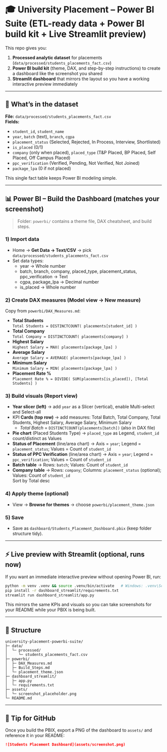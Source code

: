 # 🎓 University Placement – Power BI Suite (ETL-ready data + Power BI build kit + Live Streamlit preview)

This repo gives you:
1) **Processed analytic dataset** for placements (`data/processed/students_placements_fact.csv`)
2) **Power BI build kit** (theme, DAX, and step-by-step instructions) to create a dashboard like the screenshot you shared
3) **Streamlit dashboard** that mirrors the layout so you have a working interactive preview immediately

---

## 🧠 What’s in the dataset
**File:** `data/processed/students_placements_fact.csv`  
**Fields:**
- `student_id`, `student_name`
- `year`, `batch` (text), `branch`, `cgpa`
- `placement_status` (Selected, Rejected, In Process, Interview, Shortlisted)
- `is_placed` (0/1)
- `company` (only when placed), `placed_type` (T&P Placed, BP Placed, Self Placed, Off Campus Placed)
- `ppc_verification` (Verified, Pending, Not Verified, Not Joined)
- `package_lpa` (0 if not placed)

This single fact table keeps Power BI modeling simple.

---

## 📊 Power BI – Build the Dashboard (matches your screenshot)
> Folder: `powerbi/` contains a theme file, DAX cheatsheet, and build steps.

### 1) Import data
- Home → **Get Data → Text/CSV** → pick `data/processed/students_placements_fact.csv`
- Set data types:
  - year → Whole number
  - batch, branch, company, placed_type, placement_status, ppc_verification → Text
  - cgpa, package_lpa → Decimal number
  - is_placed → Whole number

### 2) Create DAX measures (Model view → New measure)
Copy from `powerbi/DAX_Measures.md`:
- **Total Students**  
  `Total Students = DISTINCTCOUNT( placements[student_id] )`
- **Total Company**  
  `Total Company = DISTINCTCOUNT( placements[company] )`
- **Highest Salary**  
  `Highest Salary = MAX( placements[package_lpa] )`
- **Average Salary**  
  `Average Salary = AVERAGE( placements[package_lpa] )`
- **Minimum Salary**  
  `Minimum Salary = MIN( placements[package_lpa] )`
- **Placement Rate %**  
  `Placement Rate % = DIVIDE( SUM(placements[is_placed]), [Total Students] )`

### 3) Build visuals (Report view)
- **Year slicer (left)** → add `year` as a Slicer (vertical), enable Multi-select and Select-all
- KPI **Cards (top row)** → add measures: Total Batch, Total Company, Total Students, Highest Salary, Average Salary, Minimum Salary  
  - *Total Batch* = `DISTINCTCOUNT(placements[batch])` (also in DAX file)
- **Pie chart** (Placed Students Type) → `placed_type` as Legend, `student_id` count/distinct as Values
- **Status of Placement** (line/area chart) → Axis = `year`; Legend = `placement_status`; Values = Count of `student_id`
- **Status of PPC Verification** (line/area chart) → Axis = `year`; Legend = `ppc_verification`; Values = Count of `student_id`
- **Batch table** → Rows: `batch`; Values: Count of `student_id`
- **Company table** → Rows: `company`; Columns: `placement_status` (optional); Values: Count of `student_id`  
  Sort by Total desc

### 4) Apply theme (optional)
- View → **Browse for themes** → choose `powerbi/placement_theme.json`

### 5) Save
- Save as `dashboard/Students_Placement_Dashboard.pbix` (keep folder structure tidy).

---

## ⚡ Live preview with Streamlit (optional, runs now)
If you want an immediate interactive preview without opening Power BI, run:
```bash
python -m venv .venv && source .venv/bin/activate   # Windows: .venv\Scripts\activate
pip install -r dashboard_streamlit/requirements.txt
streamlit run dashboard_streamlit/app.py
```
This mirrors the same KPIs and visuals so you can take screenshots for your README while your PBIX is being built.

---

## 📁 Structure
```
university-placement-powerbi-suite/
├─ data/
│  └─ processed/
│     └─ students_placements_fact.csv
├─ powerbi/
│  ├─ DAX_Measures.md
│  ├─ Build_Steps.md
│  └─ placement_theme.json
├─ dashboard_streamlit/
│  ├─ app.py
│  └─ requirements.txt
├─ assets/
│  └─ screenshot_placeholder.png
└─ README.md
```

---

## 📸 Tip for GitHub
Once you build the PBIX, export a PNG of the dashboard to `assets/` and reference it in your README:
```markdown
![Students Placement Dashboard](assets/screenshot.png)
```
